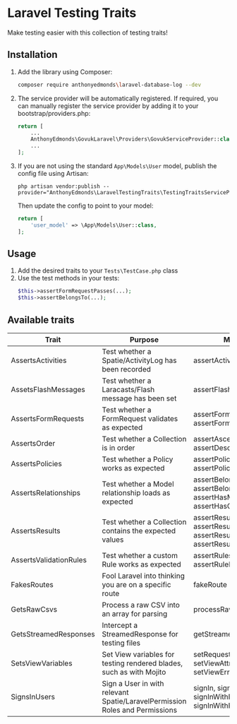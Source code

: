 # Laravel Testing Traits

Make testing easier with this collection of testing traits!

## Installation

1. Add the library using Composer:
    ```bash
   composer require anthonyedmonds\laravel-database-log --dev
   ```
2. The service provider will be automatically registered. If required, you can manually register the service provider by adding it to your bootstrap/providers.php:
   ```php
   return [
       ...
       AnthonyEdmonds\GovukLaravel\Providers\GovukServiceProvider::class,
       ...
   ];
   ```
3. If you are not using the standard `App\Models\User` model, publish the config file using Artisan:
   ```
   php artisan vendor:publish --provider="AnthonyEdmonds\LaravelTestingTraits\TestingTraitsServiceProvider"
   ```
   Then update the config to point to your model:
   ```php
   return [
       'user_model' => \App\Models\User::class,
   ];
   ```

## Usage

1. Add the desired traits to your `Tests\TestCase.php` class
2. Use the test methods in your tests:
   ```php
   $this->assertFormRequestPasses(...);
   $this->assertBelongsTo(...);
   ```

## Available traits

| Trait                  | Purpose                                                                     | Methods                                                                                |
|------------------------|-----------------------------------------------------------------------------|----------------------------------------------------------------------------------------|
| AssertsActivities      | Test whether a Spatie/ActivityLog has been recorded                         | assertActivity                                                                         |
| AssetsFlashMessages    | Test whether a Laracasts/Flash message has been set                         | assertFlashed                                                                          |
| AssertsFormRequests    | Test whether a FormRequest validates as expected                            | assertFormRequestPasses, assertFormRequestFails                                        |
| AssertsOrder           | Test whether a Collection is in order                                       | assertAscending, assertDescending                                                      |
| AssertsPolicies        | Test whether a Policy works as expected                                     | assertPolicyAllows, assertPolicyDenies                                                 |
| AssertsRelationships   | Test whether a Model relationship loads as expected                         | assertBelongsTo, assertBelongsToMany, assertHasMany, assertHasOne                      |
| AssertsResults         | Test whether a Collection contains the expected values                      | assertResultsMatch, assertResultsContain, assertResultsDontContain, assertResultsCount |
| AssertsValidationRules | Test whether a custom Rule works as expected                                | assertRulesPasses, assertRuleFails                                                     |
| FakesRoutes            | Fool Laravel into thinking you are on a specific route                      | fakeRoute                                                                              |
| GetsRawCsvs            | Process a raw CSV into an array for parsing                                 | processRawCsv                                                                          |
| GetsStreamedResponses  | Intercept a StreamedResponse for testing files                              | getStreamedResponse                                                                    |
| SetsViewVariables      | Set View variables for testing rendered blades, such as with Mojito         | setRequestOld, setViewAttributes, setViewErrors, setViewSlot                           |
| SignsInUsers           | Sign a User in with relevant Spatie/LaravelPermission Roles and Permissions | signIn, signInAs, signInWithRole, signInWithPermission                                 |
